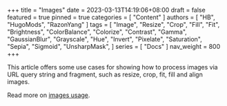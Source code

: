 +++
title = "Images"
date = 2023-03-13T14:19:06+08:00
draft = false
featured = true
pinned = true
categories = [
  "Content"
]
authors = [
  "HB",
  "HugoMods",
  "RazonYang"
]
tags = [
  "Image",
  "Resize",
  "Crop",
  "Fill",
  "Fit",
  "Brightness",
  "ColorBalance",
  "Colorize",
  "Contrast",
  "Gamma",
  "GaussianBlur",
  "Grayscale",
  "Hue",
  "Invert",
  "Pixelate",
  "Saturation",
  "Sepia",
  "Sigmoid",
  "UnsharpMask",
]
series = [
  "Docs"
]
nav_weight = 800
+++

This article offers some use cases for showing how to process images via URL query string and fragment, such as resize, crop, fit, fill and align images.

<!--more-->

Read more on [images usage](https://hugomods.com/en/docs/images#aligning-images).
